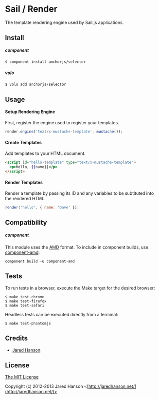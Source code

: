 # Sail / Render

The template rendering engine used by Sail.js applications.

## Install

##### component

    $ component install anchorjs/selector

##### volo

    $ volo add anchorjs/selector
    
## Usage

#### Setup Rendering Engine

First, register the engine used to register your templates.

```javascript
render.engine('text/x-mustache-template', mustache());
```

#### Create Templates

Add templates to your HTML document.

```html
<script id="hello-template" type="text/x-mustache-template">
  <p>Hello, {{name}}</p>
</script>
```

#### Render Templates

Render a template by passing its ID and any variables to be subtituted into the
rendered HTML.

```javascript
render('hello', { name: 'Dave' });
```

## Compatibility

##### component

This module uses the [AMD](https://github.com/amdjs/amdjs-api) format.  To
include in component builds, use [component-amd](https://github.com/jaredhanson/component-amd):

    component build -u component-amd

## Tests

To run tests in a browser, execute the Make target for the desired browser:

    $ make test-chrome
    $ make test-firefox
    $ make test-safari
    
Headless tests can be executed directly from a terminal:
    
    $ make test-phantomjs

## Credits

  - [Jared Hanson](http://github.com/jaredhanson)

## License

[The MIT License](http://opensource.org/licenses/MIT)

Copyright (c) 2012-2013 Jared Hanson <[http://jaredhanson.net/](http://jaredhanson.net/)>
